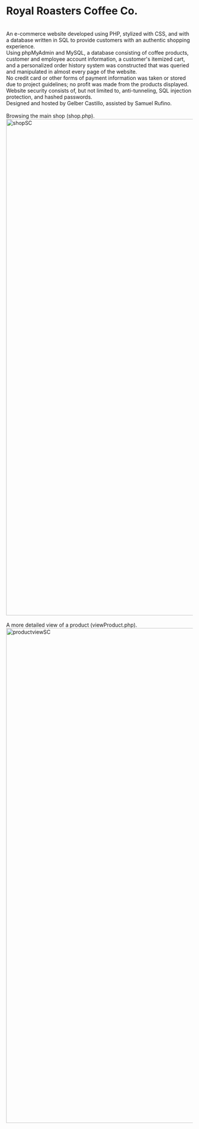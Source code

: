 # Royal Roasters Coffee Co.
</br>
An e-commerce website developed using PHP, stylized with CSS, and with a database written in SQL to provide customers with an authentic shopping experience.</br>
Using phpMyAdmin and MySQL, a database consisting of coffee products, customer and employee account information, a customer's itemized cart, and a personalized order history system was constructed that was queried and manipulated in almost every page of the website. </br>
No credit card or other forms of payment information was taken or stored due to project guidelines; no profit was made from the products displayed.</br>
Website security consists of, but not limited to, anti-tunneling, SQL injection protection, and hashed passwords.</br>
Designed and hosted by Gelber Castillo, assisted by Samuel Rufino.
</br>
</br>
Browsing the main shop (shop.php).</br>
<img width="1336" alt="shopSC" src="https://user-images.githubusercontent.com/29111200/147003936-8b2cf4c9-f5ae-4d44-878b-25f6c7a62214.png">
</br>
</br>
A more detailed view of a product (viewProduct.php).</br>
<img width="1332" alt="productviewSC" src="https://user-images.githubusercontent.com/29111200/147004046-68b449b2-0c29-479e-8e74-006f2b299d10.png">
